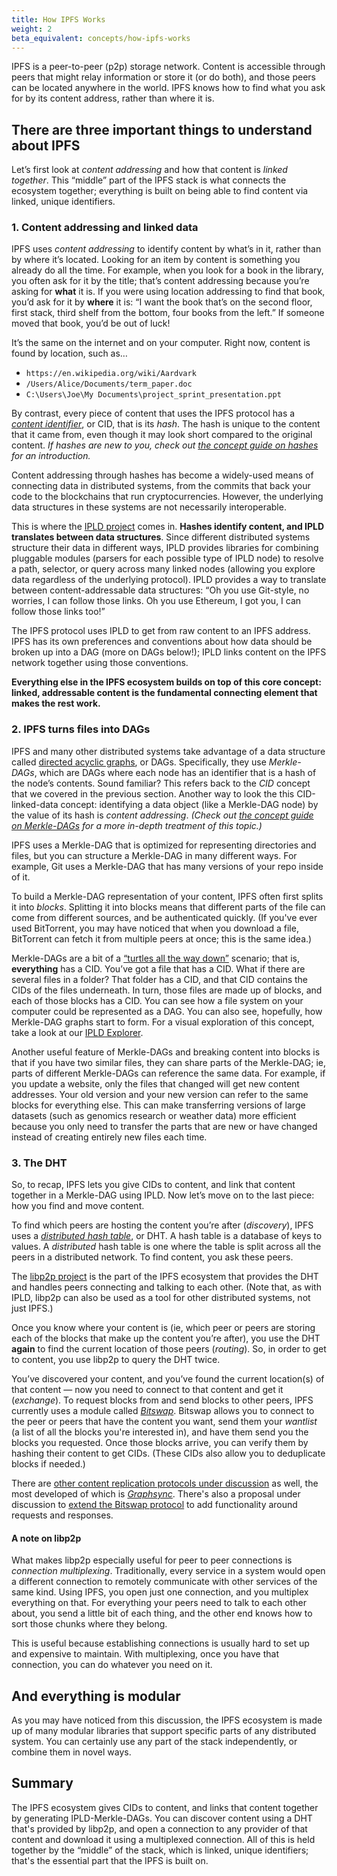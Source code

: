 ```yaml
---
title: How IPFS Works
weight: 2
beta_equivalent: concepts/how-ipfs-works
---
```


IPFS is a peer-to-peer (p2p) storage network. Content is accessible through peers that might relay information or store it (or do both), and those peers can be located anywhere in the world. IPFS knows how to find what you ask for by its content address, rather than where it is.

## There are three important things to understand about IPFS

Let’s first look at _content addressing_ and how that content is _linked together_. This “middle” part of the IPFS stack is what connects the ecosystem together; everything is built on being able to find content via linked, unique identifiers.

### 1. Content addressing and linked data

IPFS uses _content addressing_ to identify content by what’s in it, rather than by where it’s located. Looking for an item by content is something you already do all the time. For example, when you look for a book in the library, you often ask for it by the title; that’s content addressing because you’re asking for **what** it is. If you were using location addressing to find that book, you’d ask for it by **where** it is: “I want the book that’s on the second floor, first stack, third shelf from the bottom, four books from the left.” If someone moved that book, you’d be out of luck!

It’s the same on the internet and on your computer. Right now, content is found by location, such as…

- `https://en.wikipedia.org/wiki/Aardvark`
- `/Users/Alice/Documents/term_paper.doc`
- `C:\Users\Joe\My Documents\project_sprint_presentation.ppt`

By contrast, every piece of content that uses the IPFS protocol has a [*content identifier*]({{X21X}}), or CID, that is its *hash*. The hash is unique to the content that it came from, even though it may look short compared to the original content. _If hashes are new to you, check out [the concept guide on hashes]({{X22X}}) for an introduction._

Content addressing through hashes has become a widely-used means of connecting data in distributed systems, from the commits that back your code to the blockchains that run cryptocurrencies. However, the underlying data structures in these systems are not necessarily interoperable.

This is where the [IPLD project](https://ipld.io/) comes in. **Hashes identify content, and IPLD translates between data structures**. Since different distributed systems structure their data in different ways, IPLD provides libraries for combining pluggable modules (parsers for each possible type of IPLD node) to resolve a path, selector, or query across many linked nodes (allowing you explore data regardless of the underlying protocol). IPLD provides a way to translate between content-addressable data structures: “Oh you use Git-style, no worries, I can follow those links. Oh you use Ethereum, I got you, I can follow those links too!”

The IPFS protocol uses IPLD to get from raw content to an IPFS address. IPFS has its own preferences and conventions about how data should be broken up into a DAG (more on DAGs below!); IPLD links content on the IPFS network together using those conventions.

**Everything else in the IPFS ecosystem builds on top of this core concept: linked, addressable content is the fundamental connecting element that makes the rest work.**

### 2. IPFS turns files into DAGs

IPFS and many other distributed systems take advantage of a data structure called [directed acyclic graphs](https://en.wikipedia.org/wiki/Directed_acyclic_graph), or DAGs. Specifically, they use _Merkle-DAGs_, which are DAGs where each node has an identifier that is a hash of the node’s contents. Sound familiar? This refers back to the _CID_ concept that we covered in the previous section. Another way to look the this CID-linked-data concept: identifying a data object (like a Merkle-DAG node) by the value of its hash is _content addressing_. _(Check out [the concept guide on Merkle-DAGs]({{X31X}}) for a more in-depth treatment of this topic.)_

IPFS uses a Merkle-DAG that is optimized for representing directories and files, but you can structure a Merkle-DAG in many different ways. For example, Git uses a Merkle-DAG that has many versions of your repo inside of it.

To build a Merkle-DAG representation of your content, IPFS often first splits it into _blocks_. Splitting it into blocks  means that different parts of the file can come from different sources, and be authenticated quickly. (If you've ever used BitTorrent, you may have noticed that when you download a file, BitTorrent can fetch it from multiple peers at once; this is the same idea.)

Merkle-DAGs are a bit of a [“turtles all the way down”](https://ipfs.io/ipfs/QmXoypizjW3WknFiJnKLwHCnL72vedxjQkDDP1mXWo6uco/wiki/Turtles_all_the_way_down.html) scenario; that is, **everything** has a CID. You’ve got a file that has a CID. What if there are several files in a folder? That folder has a CID, and that CID contains the CIDs of the files underneath. In turn, those files are made up of blocks, and each of those blocks has a CID. You can see how a file system on your computer could be represented as a DAG. You can also see, hopefully, how Merkle-DAG graphs start to form. For a visual exploration of this concept, take a look at our [IPLD Explorer](https://explore.ipld.io/#/explore/QmSnuWmxptJZdLJpKRarxBMS2Ju2oANVrgbr2xWbie9b2D).

Another useful feature of Merkle-DAGs and breaking content into blocks is that if you have two similar files, they can share parts of the Merkle-DAG; ie, parts of different Merkle-DAGs can reference the same data. For example, if you update a website, only the files that changed will get new content addresses. Your old version and your new version can refer to the same blocks for everything else. This can make transferring versions of large datasets (such as genomics research or weather data) more efficient because you only need to transfer the parts that are new or have changed instead of creating entirely new files each time.


### 3. The DHT

So, to recap, IPFS lets you give CIDs to content, and link that content together in a Merkle-DAG using IPLD. Now let’s move on to the last piece: how you find and move content.

To find which peers are hosting the content you’re after (_discovery_), IPFS uses a [_distributed hash table_](https://en.wikipedia.org/wiki/Distributed_hash_table), or DHT. A hash table is a database of keys to values. A _distributed_ hash table is one where the table is split across all the peers in a distributed network. To find content, you ask these peers.

The [libp2p project](https://libp2p.io/) is the part of the IPFS ecosystem that provides the DHT and handles peers connecting and talking to each other. (Note that, as with IPLD, libp2p can also be used as a tool for other distributed systems, not just IPFS.)

Once you know where your content is (ie, which peer or peers are storing each of the blocks that make up the content you’re after), you use the DHT **again** to find the current location of those peers (_routing_). So, in order to get to content, you use libp2p to query the DHT twice.

You’ve discovered your content, and you’ve found the current location(s) of that content — now you need to connect to that content and get it (_exchange_). To request blocks from and send blocks to other peers, IPFS currently uses a module called [_Bitswap_](https://github.com/ipfs/specs/blob/master/BITSWAP.md). Bitswap allows you to connect to the peer or peers that have the content you want, send them your _wantlist_ (a list of all the blocks you're interested in), and have them send you the blocks you requested. Once those blocks arrive, you can verify them by hashing their content to get CIDs. (These CIDs also allow you to deduplicate blocks if needed.)

There are [other content replication protocols under discussion](https://github.com/ipfs/camp/blob/master/DEEP_DIVES/24-replication-protocol.md) as well, the most developed of which is [_Graphsync_](https://github.com/ipld/specs/blob/master/block-layer/graphsync/graphsync.md). There's also a proposal under discussion to [extend the Bitswap protocol](https://github.com/ipfs/go-bitswap/issues/186) to add functionality around requests and responses.

#### A note on libp2p

What makes libp2p especially useful for peer to peer connections is _connection multiplexing_. Traditionally, every service in a system would open a different connection to remotely communicate with other services of the same kind. Using IPFS, you open just one connection, and you multiplex everything on that. For everything your peers need to talk to each other about, you send a little bit of each thing, and the other end knows how to sort those chunks where they belong.

This is useful because establishing connections is usually hard to set up and expensive to maintain. With multiplexing, once you have that connection, you can do whatever you need on it.


## And everything is modular

As you may have noticed from this discussion, the IPFS ecosystem is made up of many modular libraries that support specific parts of any distributed system. You can certainly use any part of the stack independently, or combine them in novel ways.


## Summary

The IPFS ecosystem gives CIDs to content, and links that content together by generating IPLD-Merkle-DAGs. You can discover content using a DHT that's provided by libp2p, and open a connection to any provider of that content and download it using a multiplexed connection. All of this is held together by the “middle” of the stack, which is linked, unique identifiers; that's the essential part that the IPFS is built on.

<!--Next, we’ll look at how IPFS is an interconnected network of equal peers, each with the same abilities (no client-server relationships), and what that means for system architectures. We’ll also touch on another useful project in the ecosystem -- IPFS Cluster -- that can help make sure your content is always available, even on a network like IPFS that supports peers dropping in and out at will.-->

